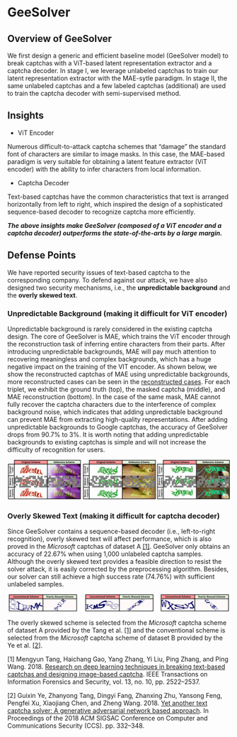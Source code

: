 # GeeSolver

## Overview of GeeSolver

We first design a generic and efficient baseline model (GeeSolver model) to break captchas with a ViT-based latent representation extractor and a captcha decoder. In stage I, we leverage unlabeled captchas to train our latent representation extractor with the MAE-sytle paradigm. In stage II, the same unlabeled captchas and a few labeled captchas (additional) are used to train the captcha decoder with semi-supervised method.

## Insights

- ViT Encoder

Numerous difficult-to-attack captcha schemes that “damage” the standard font of characters are similar to image masks. In this case, the MAE-based paradigm is very suitable for obtaining a latent feature extractor (ViT encoder) with the ability to infer characters from local information. 

- Captcha Decoder

Text-based captchas have the common characteristics that text is arranged horizontally from left to right, which inspired the design of a sophisticated sequence-based decoder to recognize captcha more efficiently. 

***The above insights make GeeSolver (composed of a ViT encoder and a captcha decoder) outperforms the state-of-the-arts by a large margin.***

## Defense Points

We have reported security issues of text-based captcha to the corresponding company. To defend against our attack, we have also designed two security mechanisms, i.e., the **unpredictable background** and the **overly skewed text**.

### Unpredictable Background (making it difficult for ViT encoder)

Unpredictable background is rarely considered in the existing captcha design. The core of GeeSolver is MAE, which trains the ViT encoder through the reconstruction task of inferring entire characters from their parts. 
After introducing unpredictable backgrounds, MAE will pay much attention to recovering meaningless and complex backgrounds, which has a huge negative impact on the training of the VIT encoder. 
As shown below, we show the reconstructed captchas of MAE using unpredictable backgrounds, more reconstructed cases can be seen in the [reconstructed cases](https://github.com/Anonymous-GeeSolver/GeeSolver/edit/main/DefensePoints). For each triplet, we exhibit the ground truth (top), the masked captcha (middle), and MAE reconstruction (bottom). 
In the case of the same mask, MAE cannot fully recover the captcha characters due to the interference of complex background noise, which indicates that adding unpredictable background can prevent MAE from extracting high-quality representations.
After adding unpredictable backgrounds to Google captchas, the accuracy of GeeSolver drops from 90.7% to 3%. It is worth noting that adding unpredictable backgrounds to existing captchas is simple and will not increase the difficulty of recognition for users.

<div align=center><img src="https://github.com/Anonymous-GeeSolver/GeeSolver/blob/main/DefensePoints/new_captcha_part.jpg" width="950px"></div>

### Overly Skewed Text (making it difficult for captcha decoder) 

Since GeeSolver contains a sequence-based decoder (i.e., left-to-right recognition), overly skewed text will affect performance, which is also proved in the *Microsoft* captchas of dataset A [[1]](https://ieeexplore.ieee.org/document/8327894). GeeSolver only obtains an accuracy of 22.67% when using 1,000 unlabeled captcha samples. Although the overly skewed text provides a feasible direction to resist the solver attack, it is easily corrected by the preprocessing algorithm. Besides, our solver can still achieve a high success rate (74.76%) with sufficient unlabeled samples.

<div align=center><img src="https://github.com/Anonymous-GeeSolver/GeeSolver/blob/main/DefensePoints/skewed_captcha.jpg" width="950px"></div>

The overly skewed scheme is selected from the *Microsoft* captcha scheme of dataset A provided by the Tang et al. [[1]](https://ieeexplore.ieee.org/document/8327894) and the conventional scheme is selected from the *Microsoft* captcha scheme of dataset B provided by the Ye et al. [[2]](https://dl.acm.org/doi/10.1145/3243734.3243754).

[1] Mengyun Tang, Haichang Gao, Yang Zhang, Yi Liu, Ping Zhang, and Ping Wang. 2018. [Research on deep learning techniques in breaking text-based captchas and
designing image-based captcha](https://ieeexplore.ieee.org/document/8327894). IEEE Transactions on Information Forensics and Security, vol. 13, no. 10, pp. 2522–2537.

[2] Guixin Ye, Zhanyong Tang, Dingyi Fang, Zhanxing Zhu, Yansong Feng, Pengfei Xu, Xiaojiang Chen, and Zheng Wang. 2018. [Yet another text captcha solver: A
generative adversarial network based approach](https://dl.acm.org/doi/10.1145/3243734.3243754). In Proceedings of the 2018 ACM SIGSAC Conference on Computer and Communications Security (CCS). pp. 332–348.



